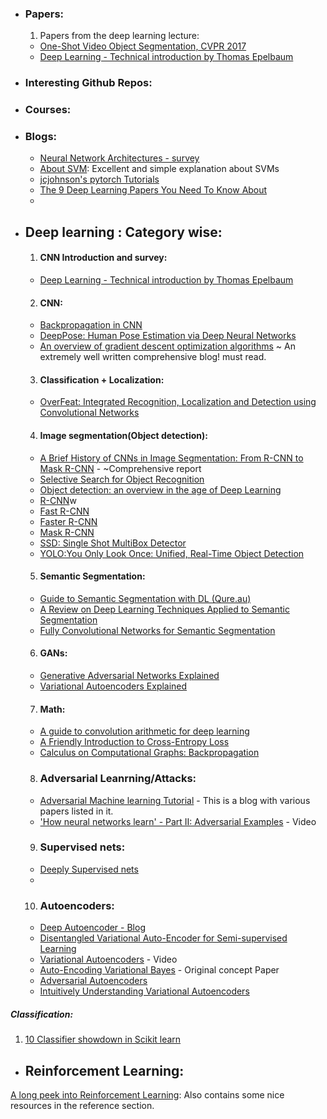 * ### Papers:
  1. Papers from the deep learning lecture:
    - [One-Shot Video Object Segmentation, CVPR 2017](http://openaccess.thecvf.com/content_cvpr_2017/papers/Caelles_One-Shot_Video_Object_CVPR_2017_paper.pdf)
    - [Deep Learning - Technical introduction by Thomas Epelbaum](https://arxiv.org/pdf/1709.01412.pdf)

* ### Interesting Github Repos:

* ### Courses:

* ### Blogs:
  - [Neural Network Architectures - survey](https://towardsdatascience.com/neural-network-architectures-156e5bad51ba)
  - [About SVM](https://sadanand-singh.github.io/posts/svmmodels/): Excellent and simple explanation about SVMs
  - [jcjohnson's pytorch Tutorials](https://github.com/jcjohnson/pytorch-examples)
  - [The 9 Deep Learning Papers You Need To Know About](https://adeshpande3.github.io/adeshpande3.github.io/The-9-Deep-Learning-Papers-You-Need-To-Know-About.html)
  - 

* ## Deep learning : Category wise:
  1. #### CNN Introduction and survey:
  	- [Deep Learning - Technical introduction by Thomas Epelbaum](https://arxiv.org/pdf/1709.01412.pdf)

  2. #### CNN:
  	- [Backpropagation in CNN](http://www.jefkine.com/general/2016/09/05/backpropagation-in-convolutional-neural-networks/)
  	- [DeepPose: Human Pose Estimation via Deep Neural Networks](https://arxiv.org/pdf/1312.4659.pdf)
    - [An overview of gradient descent optimization algorithms](http://ruder.io/optimizing-gradient-descent/index.html) ~ An extremely well written comprehensive blog! must read.

  3. #### Classification + Localization:
  	- [OverFeat: Integrated Recognition, Localization and Detection using Convolutional Networks](https://arxiv.org/pdf/1312.6229.pdf)

  4. #### Image segmentation(Object detection):
  	- [A Brief History of CNNs in Image Segmentation: From R-CNN to Mask R-CNN](https://blog.athelas.com/a-brief-history-of-cnns-in-image-segmentation-from-r-cnn-to-mask-r-cnn-34ea83205de4) - ~Comprehensive report
    - [Selective Search for Object Recognition](http://www.huppelen.nl/publications/selectiveSearchDraft.pdf)
  	- [Object detection: an overview in the age of Deep Learning](https://tryolabs.com/blog/2017/08/30/object-detection-an-overview-in-the-age-of-deep-learning/)
  	- [R-CNN](https://arxiv.org/abs/1311.2524)w
  	- [Fast R-CNN](https://arxiv.org/abs/1504.08083)
  	- [Faster R-CNN](https://arxiv.org/abs/1506.01497)
  	- [Mask R-CNN](https://arxiv.org/abs/1703.06870)
  	- [SSD: Single Shot MultiBox Detector](https://arxiv.org/pdf/1512.02325.pdf)
  	- [YOLO:You Only Look Once: Unified, Real-Time Object Detection](https://arxiv.org/pdf/1506.02640.pdf)

  5. #### Semantic Segmentation:
  	- [Guide to Semantic Segmentation with DL (Qure.au)](http://blog.qure.ai/notes/semantic-segmentation-deep-learning-review)
  	- [A Review on Deep Learning Techniques Applied to Semantic Segmentation](https://arxiv.org/pdf/1704.06857.pdf)
    - [Fully Convolutional Networks for Semantic Segmentation](https://people.eecs.berkeley.edu/~jonlong/long_shelhamer_fcn.pdf)

  6. #### GANs:
    - [Generative Adversarial Networks Explained](http://kvfrans.com/generative-adversial-networks-explained/)
    - [Variational Autoencoders Explained](http://kvfrans.com/variational-autoencoders-explained/)

  7. #### Math:
    - [A guide to convolution arithmetic for deep learning](https://arxiv.org/pdf/1603.07285.pdf)
    - [A Friendly Introduction to Cross-Entropy Loss](https://rdipietro.github.io/friendly-intro-to-cross-entropy-loss/)
    - [Calculus on Computational Graphs: Backpropagation](http://colah.github.io/posts/2015-08-Backprop/)
    
  8. ### Adversarial Leanrning/Attacks:
    - [Adversarial Machine learning Tutorial](https://aaai18adversarial.github.io/) - This is a blog with various papers listed in it.
    - ['How neural networks learn' - Part II: Adversarial Examples](https://www.youtube.com/watch?v=4rFOkpI0Lcg) - Video
 
    
    
  9. ### Supervised nets:
    - [Deeply Supervised nets](https://arxiv.org/pdf/1409.5185.pdf)
    - 
  10. ### Autoencoders: 
    - [Deep Autoencoder - Blog](https://skymind.ai/wiki/deep-autoencoder)
    - [Disentangled Variational Auto-Encoder for Semi-supervised Learning](https://arxiv.org/pdf/1709.05047.pdf)
    - [Variational Autoencoders](https://www.youtube.com/watch?v=9zKuYvjFFS8&t=325s) - Video
    - [Auto-Encoding Variational Bayes](https://arxiv.org/abs/1312.6114) - Original concept Paper
    - [Adversarial Autoencoders](https://arxiv.org/pdf/1511.05644.pdf)
    - [Intuitively Understanding Variational Autoencoders](https://towardsdatascience.com/intuitively-understanding-variational-autoencoders-1bfe67eb5daf)
    
##### Classification:
1. [10 Classifier showdown in Scikit learn](https://www.kaggle.com/jeffd23/10-classifier-showdown-in-scikit-learn)

* ## Reinforcement Learning: 
[A long peek into Reinforcement Learning](https://lilianweng.github.io/lil-log/2018/02/19/a-long-peek-into-reinforcement-learning.html): Also contains some nice resources in the reference section.



